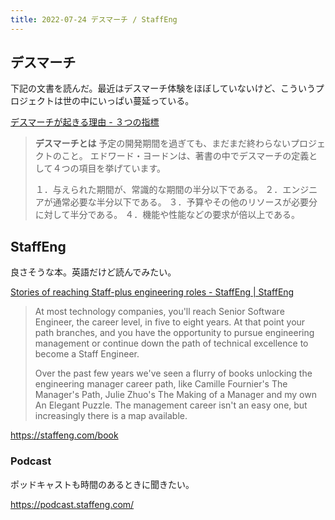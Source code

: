 ```yaml
---
title: 2022-07-24 デスマーチ / StaffEng
---
```


## デスマーチ

下記の文書を読んだ。最近はデスマーチ体験をほぼしていないけど、こういうプロジェクトは世の中にいっぱい蔓延っている。

[デスマーチが起きる理由 - ３つの指標](https://gist.github.com/voluntas/9c1d9d51e86a853fed6889f743a12145)

> **デスマーチとは**
> 予定の開発期間を過ぎても、まだまだ終わらないプロジェクトのこと。 エドワード・ヨードンは、著書の中でデスマーチの定義として４つの項目を挙げています。
> 
> １．与えられた期間が、常識的な期間の半分以下である。
> ２．エンジニアが通常必要な半分以下である。
> ３．予算やその他のリソースが必要分に対して半分である。
> ４．機能や性能などの要求が倍以上である。

## StaffEng

良さそうな本。英語だけど読んでみたい。

[Stories of reaching Staff-plus engineering roles - StaffEng | StaffEng](https://staffeng.com/)

> At most technology companies, you'll reach Senior Software Engineer, the career level, in five to eight years. At that point your path branches, and you have the opportunity to pursue engineering management or continue down the path of technical excellence to become a Staff Engineer.
>
> Over the past few years we've seen a flurry of books unlocking the engineering manager career path, like Camille Fournier's The Manager's Path, Julie Zhuo's The Making of a Manager and my own An Elegant Puzzle. The management career isn't an easy one, but increasingly there is a map available.

<https://staffeng.com/book>

### Podcast

ポッドキャストも時間のあるときに聞きたい。

<https://podcast.staffeng.com/>
